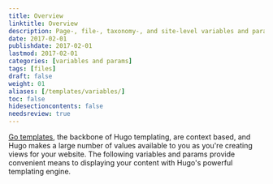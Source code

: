 ```yaml
---
title: Overview
linktitle: Overview
description: Page-, file-, taxonomy-, and site-level variables and parameters available in templates.
date: 2017-02-01
publishdate: 2017-02-01
lastmod: 2017-02-01
categories: [variables and params]
tags: [files]
draft: false
weight: 01
aliases: [/templates/variables/]
toc: false
hidesectioncontents: false
needsreview: true
---
```


[Go templates][], the backbone of Hugo templating, are context based, and Hugo makes a large number of values available to you as you're creating views for your website. The following variables and params provide convenient means to displaying your content with Hugo's powerful templating engine.

[Go templates]: /templates/go-template-primer/ "Understand context in Go templates by learning the language's fundamental templating functions."